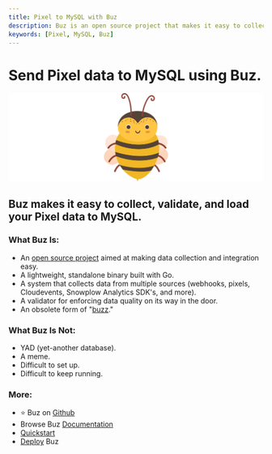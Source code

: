 ```yaml
---
title: Pixel to MySQL with Buz
description: Buz is an open source project that makes it easy to collect, validate, and load Pixel data to MySQL.
keywords: [Pixel, MySQL, Buz]
---
```


# Send Pixel data to MySQL using Buz.

![buzz](../../../static/img/buzz.png)


## Buz makes it easy to collect, validate, and load your Pixel data to MySQL.


### What Buz Is:

- An [open source project](https://github.com/silverton-io/buz) aimed at making data collection and integration easy.
- A lightweight, standalone binary built with Go.
- A system that collects data from multiple sources (webhooks, pixels, Cloudevents, Snowplow Analytics SDK's, and more).
- A validator for enforcing data quality on its way in the door.
- An obsolete form of "[buzz](https://www.merriam-webster.com/dictionary/buzz)."


### What Buz Is Not:

- YAD (yet-another database).
- A meme.
- Difficult to set up.
- Difficult to keep running.


### More:
- ⭐ Buz on [Github](https://github.com/silverton-io/buz)
- Browse Buz [Documentation](/)
- [Quickstart](/examples/quickstart)
- [Deploy](/category/deploying-buz) Buz
